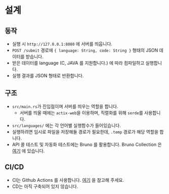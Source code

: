 # 설계

## 동작

- 실행 시 `http://127.0.0.1:8080` 에 서버를 띄웁니다.
- `POST /submit` 경로에 `{ language: String, code: String }` 형태의 JSON 데이터를 받습니다.
- 받은 데이터를 language (C, JAVA 를 지원합니다.) 에 따라 컴파일하고 실행합니다.
- 실행 결과를 JSON 형태로 반환합니다.

## 구조

- `src/main.rs`가 진입점이며 서버를 띄우는 역할을 합니다.
  - 서버를 띄울 때에는 `actix-web`을 이용하며, 직렬화를 위해 `serde`를 사용합니다.
- `src/languages/` 에는 각 언어별 실행함수가 들어있습니다.
- 실행하려면 임시로 파일을 저장해둘 경로가 필요한데, `.temp` 경로가 해당 역할을 합니다.
- API 콜 테스트 및 자동화 테스트에는 Bruno 를 활용합니다. Bruno Collection 은 [여기](./tests/bruno) 에 있습니다.

## CI/CD

- CI는 Github Actions 를 사용합니다. [여기](./.github/workflows/ci.yml) 을 참고해 주세요.
- CD는 아직 구축되어 있지 않습니다.
